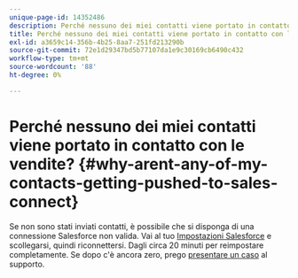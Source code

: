 ```yaml
---
unique-page-id: 14352486
description: Perché nessuno dei miei contatti viene portato in contatto con le vendite? - Documentazione Marketo - Documentazione del prodotto
title: Perché nessuno dei miei contatti viene portato in contatto con le vendite?
exl-id: a3659c14-356b-4b25-8aa7-251fd213290b
source-git-commit: 72e1d29347bd5b77107da1e9c30169cb6490c432
workflow-type: tm+mt
source-wordcount: '88'
ht-degree: 0%

---
```


# Perché nessuno dei miei contatti viene portato in contatto con le vendite? {#why-arent-any-of-my-contacts-getting-pushed-to-sales-connect}

Se non sono stati inviati contatti, è possibile che si disponga di una connessione Salesforce non valida. Vai al tuo [Impostazioni Salesforce](https://toutapp.com/login) e scollegarsi, quindi riconnettersi. Dagli circa 20 minuti per reimpostare completamente. Se dopo c&#39;è ancora zero, prego [presentare un caso](https://nation.marketo.com/t5/Support/ct-p/Support#) al supporto.
